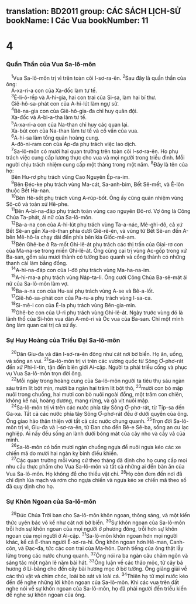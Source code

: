 translation: BD2011
group: CÁC SÁCH LỊCH-SỬ
bookName: I Các Vua 
bookNumber: 11
-------

<div class="title"><h1>4</h1><h3>Quần Thần của Vua Sa-lô-môn</h3></div>
<span class="verse 1vua_4_1"> <sup>1</sup>Vua Sa-lô-môn trị vì trên toàn cõi I-sơ-ra-ên. </span>
<span class="verse 1vua_4_2"><sup>2</sup>Sau đây là quần thần của ông:<br/> A-xa-ri-a con của Xa-đốc làm tư tế.<br/></span>
<span class="verse 1vua_4_3"> <sup>3</sup>Ê-li-ô-rếp và A-hi-gia, hai con trai của Si-sa, làm hai bí thư.<br/> Giê-hô-sa-phát con của A-hi-lút làm ngự sử.<br/></span>
<span class="verse 1vua_4_4"> <sup>4</sup>Bê-na-gia con của Giê-hô-gia-đa chỉ huy quân đội.<br/> Xa-đốc và A-bi-a-tha làm tư tế.<br/></span>
<span class="verse 1vua_4_5"> <sup>5</sup>A-xa-ri-a con của Na-than chỉ huy các quan lại.<br/> Xa-bút con của Na-than làm tư tế và cố vấn của vua.<br/></span>
<span class="verse 1vua_4_6"> <sup>6</sup>A-hi-sa làm tổng quản hoàng cung.<br/> A-đô-ni-ram con của Áp-đa phụ trách việc lao dịch.<br/></span>
<span class="verse 1vua_4_7"> <sup>7</sup>Sa-lô-môn có mười hai quan trưởng trên toàn cõi I-sơ-ra-ên. Họ phụ trách việc cung cấp lương thực cho vua và mọi người trong triều đình. Mỗi người chịu trách nhiệm cung cấp một tháng trong một năm. </span>
<span class="verse 1vua_4_8"><sup>8</sup>Ðây là tên của họ:<br/> Bên Hu-rơ phụ trách vùng Cao Nguyên Ép-ra-im.<br/></span>
<span class="verse 1vua_4_9"> <sup>9</sup>Bên Ðéc-ke phụ trách vùng Ma-cát, Sa-anh-bim, Bết Sê-mết, và Ê-lôn thuộc Bết Ha-nan.<br/></span>
<span class="verse 1vua_4_10"> <sup>10</sup>Bên Hê-sết phụ trách vùng A-rúp-bốt. Ông ấy cũng quản nhiệm vùng Sô-cô và toàn xứ Hê-phe.<br/></span>
<span class="verse 1vua_4_11"> <sup>11</sup>Bên A-bi-na-đáp phụ trách toàn vùng cao nguyên Ðô-rơ. Vợ ông là Công Chúa Ta-phát, ái nữ của Sa-lô-môn.<br/></span>
<span class="verse 1vua_4_12"> <sup>12</sup>Ba-a-na con của A-hi-lút phụ trách vùng Ta-a-nác, Mê-ghi-đô, cả xứ Bết Sê-an gần Xa-rê-than phía dưới Giê-rê-ên, và vùng từ Bết Sê-an đến A-bên Mê-hô-la chạy dài đến phía bên kia Giốc-mê-am.<br/></span>
<span class="verse 1vua_4_13"> <sup>13</sup>Bên Ghê-be ở Ra-mốt Ghi-lê-át phụ trách các thị trấn của Giai-rơ con của Ma-na-se trong miền Ghi-lê-át. Ông cũng cai trị vùng Ạc-gốp trong xứ Ba-san, gồm sáu mươi thành có tường bao quanh và cổng thành có những thanh cài làm bằng đồng.<br/></span>
<span class="verse 1vua_4_14"> <sup>14</sup>A-hi-na-đáp con của I-đô phụ trách vùng Ma-ha-na-im.<br/></span>
<span class="verse 1vua_4_15"> <sup>15</sup>A-hi-ma-a phụ trách vùng Náp-ta-li. Ông cưới Công Chúa Ba-sê-mát ái nữ của Sa-lô-môn làm vợ.<br/></span>
<span class="verse 1vua_4_16"> <sup>16</sup>Ba-a-na con của Hu-sai phụ trách vùng A-se và Bê-a-lốt.<br/></span>
<span class="verse 1vua_4_17"> <sup>17</sup>Giê-hô-sa-phát con của Pa-ru-a phụ trách vùng I-sa-ca.<br/></span>
<span class="verse 1vua_4_18"> <sup>18</sup>Si-mê-i con của Ê-la phụ trách vùng Bên-gia-min.<br/></span>
<span class="verse 1vua_4_19"> <sup>19</sup>Ghê-be con của U-ri phụ trách vùng Ghi-lê-át. Ngày trước vùng đó là lãnh thổ của Si-hôn vua dân A-mô-ri và Óc vua của Ba-san. Chỉ một mình ông làm quan cai trị cả xứ ấy.<br/></span>
<div class="title"><h3>Sự Huy Hoàng của Triều Ðại Sa-lô-môn</h3></div>
<span class="verse 1vua_4_20"> <sup>20</sup>Dân Giu-đa và dân I-sơ-ra-ên đông như cát nơi bờ biển. Họ ăn, uống, và sống an vui. </span>
<span class="verse 1vua_4_21"><sup>21</sup>Sa-lô-môn trị vì trên các vương quốc từ Sông Ơ-phơ-rát đến xứ Phi-li-tin, tận đến biên giới Ai-cập. Người ta phải triều cống và phục vụ Vua Sa-lô-môn trọn đời ông.<br/></span>
<span class="verse 1vua_4_22"> <sup>22</sup>Mỗi ngày trong hoàng cung của Sa-lô-môn người ta tiêu thụ sáu ngàn sáu trăm lít bột mịn, mười ba ngàn hai trăm lít bột thô, </span>
<span class="verse 1vua_4_23"><sup>23</sup>mười con bò mập nuôi trong chuồng, hai mươi con bò nuôi ngoài đồng, một trăm con chiên, không kể nai, hoàng dương, mang rừng, và gà vịt nuôi mập.<br/></span>
<span class="verse 1vua_4_24"> <sup>24</sup>Sa-lô-môn trị vì trên các nước phía tây Sông Ơ-phơ-rát, từ Típ-sa đến Ga-xa. Tất cả các nước phía tây Sông Ơ-phơ-rát đều ở dưới quyền của ông. Ông giao hảo thân thiện với tất cả các nước chung quanh. </span>
<span class="verse 1vua_4_25"><sup>25</sup>Trọn đời Sa-lô-môn trị vì, Giu-đa và I-sơ-ra-ên, từ Ðan cho đến Bê-e Sê-ba, sống an cư lạc nghiệp. Ai nấy đều sống an lành dưới bóng mát của cây nho và cây vả của mình.<br/></span>
<span class="verse 1vua_4_26"> <sup>26</sup>Sa-lô-môn có bốn mươi ngàn chuồng ngựa để nuôi ngựa kéo các xe chiến mã do mười hai ngàn kỵ binh điều khiển.<br/></span>
<span class="verse 1vua_4_27"> <sup>27</sup>Các quan trưởng mỗi vùng cứ theo tháng đã định cho họ cung cấp mọi nhu cầu thực phẩm cho Vua Sa-lô-môn và tất cả những ai đến bàn ăn của Vua Sa-lô-môn. Họ không để cho thiếu vật chi. </span>
<span class="verse 1vua_4_28"><sup>28</sup>Họ còn đem đến nơi đã chỉ định lúa mạch và rơm cho ngựa chiến và ngựa kéo xe chiến mã theo số đã quy định cho họ.<br/></span>
<div class="title"><h3>Sự Khôn Ngoan của Sa-lô-môn</h3></div>
<span class="verse 1vua_4_29"> <sup>29</sup>Ðức Chúa Trời ban cho Sa-lô-môn khôn ngoan, thông sáng, và một kiến thức uyên bác vô kể như cát nơi bờ biển. </span>
<span class="verse 1vua_4_30"><sup>30</sup>Sự khôn ngoan của Sa-lô-môn trỗi hơn sự khôn ngoan của mọi người ở phương đông, trỗi hơn sự khôn ngoan của mọi người ở Ai-cập. </span>
<span class="verse 1vua_4_31"><sup>31</sup>Sa-lô-môn khôn ngoan hơn mọi người khác, kể cả Ê-than người Ê-xơ-ra-hi. Ông khôn ngoan hơn Hê-man, Canh-côn, và Ðạc-đa, tức các con trai của Ma-hôn. Danh tiếng của ông thật lẫy lừng trong các nước chung quanh. </span>
<span class="verse 1vua_4_32"><sup>32</sup>Ông nói ra ba ngàn câu châm ngôn và sáng tác một ngàn lẻ năm bài hát. </span>
<span class="verse 1vua_4_33"><sup>33</sup>Ông luận về các thảo mộc, từ cây bá hương ở Li-băng cho đến cây bài hương mọc ở bờ tường. Ông giảng giải về các thú vật và chim chóc, loài bò sát và loài cá. </span>
<span class="verse 1vua_4_34"><sup>34</sup>Thiên hạ từ mọi nước kéo đến để nghe những lời khôn ngoan của Sa-lô-môn. Khi các vua trên đất nghe nói về sự khôn ngoan của Sa-lô-môn, họ đã phái người đến triều kiến để nghe sự khôn ngoan của ông.<br/></span>
